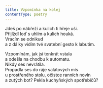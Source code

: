 ```yaml
---
title: Vzpomínka na kolej
contentType: poetry
---
```


<section>

Jdeš po nábřeží a kulich ti hřeje uši.  
Přijíždí loď s uhlím a kulich houká.  
Vracím se odnikud  
a z dálky vidím tvé svatební gesto k labutím.

</section>

<section>

Vzpomínám, jak jsi tenkrát vstala  
a odešla na chodbu k automatu.  
Nikdy ses nevrátila.  
Propadla ses do ráje salátových mís  
u prostřeného stolu, očistce ranních novin  
a zutých bot? Pekla kuchyňských spotřebičů?

</section>
